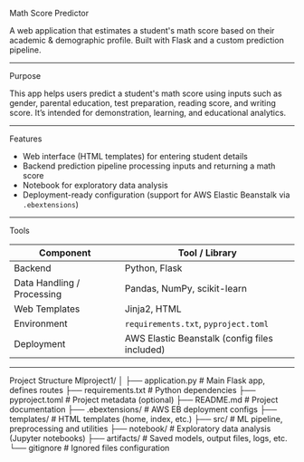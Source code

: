 Math Score Predictor

A web application that estimates a student's math score based on their academic & demographic profile. Built with Flask and a custom prediction pipeline.

---

 Purpose

This app helps users predict a student's math score using inputs such as gender, parental education, test preparation, reading score, and writing score. It’s intended for demonstration, learning, and educational analytics.

---

 Features

- Web interface (HTML templates) for entering student details  
- Backend prediction pipeline processing inputs and returning a math score  
- Notebook for exploratory data analysis  
- Deployment-ready configuration (support for AWS Elastic Beanstalk via `.ebextensions`)  

---

 Tools

| Component | Tool / Library |
|-----------|----------------|
| Backend | Python, Flask |
| Data Handling / Processing | Pandas, NumPy, scikit-learn |
| Web Templates | Jinja2, HTML |
| Environment | `requirements.txt`, `pyproject.toml` |
| Deployment | AWS Elastic Beanstalk (config files included) |

---

 Project Structure
 Mlproject1/
│
├── application.py              # Main Flask app, defines routes
├── requirements.txt            # Python dependencies
├── pyproject.toml              # Project metadata (optional)
├── README.md                   # Project documentation
├── .ebextensions/              # AWS EB deployment configs
├── templates/                  # HTML templates (home, index, etc.)
├── src/                        # ML pipeline, preprocessing and utilities
├── notebook/                   # Exploratory data analysis (Jupyter notebooks)
├── artifacts/                  # Saved models, output files, logs, etc.
└── gitignore                   # Ignored files configuration


